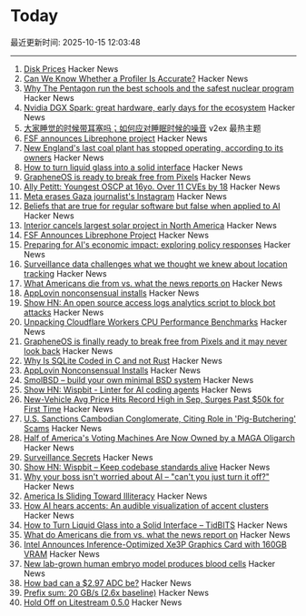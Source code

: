 # Today

最近更新时间: 2025-10-15 12:03:48

--- 
1. [Disk Prices](https://diskprices.com/?locale=us) Hacker News
2. [Can We Know Whether a Profiler Is Accurate?](https://stefan-marr.de/2025/10/can-we-know-whether-a-profiler-is-accurate/) Hacker News
3. [Why The Pentagon run the best schools and the safest nuclear program](https://www.governance.fyi/p/the-pentagons-best-schools-and-safest) Hacker News
4. [Nvidia DGX Spark: great hardware, early days for the ecosystem](https://simonwillison.net/2025/Oct/14/nvidia-dgx-spark/) Hacker News
5. [大家睡觉的时候带耳塞吗；如何应对睡眠时候的噪音](https://www.v2ex.com/t/1165271) v2ex 最热主题
6. [FSF announces Librephone project](https://www.fsf.org/news/librephone-project) Hacker News
7. [New England's last coal plant has stopped operating, according to its owners](https://www.nhpr.org/nh-news/2025-10-06/new-englands-last-coal-plant-has-stopped-operating-according-to-its-owners) Hacker News
8. [How to turn liquid glass into a solid interface](https://tidbits.com/2025/10/09/how-to-turn-liquid-glass-into-a-solid-interface/) Hacker News
9. [GrapheneOS is ready to break free from Pixels](https://www.androidauthority.com/graphene-os-major-android-oem-partnership-3606853/) Hacker News
10. [Ally Petitt: Youngest OSCP at 16yo. Over 11 CVEs by 18](https://ally-petitt.com/en/posts/2024-05-07_how-i-became-a-hacker-before-i-finished-high-school/) Hacker News
11. [Meta erases Gaza journalist's Instagram](https://twitter.com/DropSiteNews/status/1977795050206576763) Hacker News
12. [Beliefs that are true for regular software but false when applied to AI](https://boydkane.com/essays/boss) Hacker News
13. [Interior cancels largest solar project in North America](https://www.politico.com/news/2025/10/10/trump-interior-department-cancels-largest-solar-project-in-north-america-00602071) Hacker News
14. [FSF Announces Librephone Project](https://www.fsf.org/news/librephone-project) Hacker News
15. [Preparing for AI's economic impact: exploring policy responses](https://www.anthropic.com/research/economic-policy-responses) Hacker News
16. [Surveillance data challenges what we thought we knew about location tracking](https://www.lighthousereports.com/investigation/surveillance-secrets/) Hacker News
17. [What Americans die from vs. what the news reports on](https://ourworldindata.org/does-the-news-reflect-what-we-die-from) Hacker News
18. [AppLovin nonconsensual installs](https://www.benedelman.org/applovin-nonconsensual-installs/) Hacker News
19. [Show HN: An open source access logs analytics script to block bot attacks](https://github.com/tempesta-tech/webshield) Hacker News
20. [Unpacking Cloudflare Workers CPU Performance Benchmarks](https://blog.cloudflare.com/unpacking-cloudflare-workers-cpu-performance-benchmarks/) Hacker News
21. [GrapheneOS is finally ready to break free from Pixels and it may never look back](https://www.androidauthority.com/graphene-os-major-android-oem-partnership-3606853/) Hacker News
22. [Why Is SQLite Coded in C and not Rust](https://www.sqlite.org/whyc.html) Hacker News
23. [AppLovin Nonconsensual Installs](https://www.benedelman.org/applovin-nonconsensual-installs/) Hacker News
24. [SmolBSD – build your own minimal BSD system](https://smolbsd.org) Hacker News
25. [Show HN: Wispbit - Linter for AI coding agents](https://wispbit.com) Hacker News
26. [New-Vehicle Avg Price Hits Record High in Sep, Surges Past $50k for First Time](https://www.coxautoinc.com/insights-hub/sept-2025-atp-report/) Hacker News
27. [U.S. Sanctions Cambodian Conglomerate, Citing Role in 'Pig-Butchering' Scams](https://www.wsj.com/business/u-s-sanctions-cambodian-conglomerate-citing-role-in-pig-butchering-scams-0cf2e0ff) Hacker News
28. [Half of America's Voting Machines Are Now Owned by a MAGA Oligarch](https://dissentinbloom.substack.com/p/half-of-americas-voting-machines) Hacker News
29. [Surveillance Secrets](https://www.lighthousereports.com/investigation/surveillance-secrets/) Hacker News
30. [Show HN: Wispbit – Keep codebase standards alive](https://wispbit.com) Hacker News
31. [Why your boss isn't worried about AI – "can't you just turn it off?"](https://boydkane.com/essays/boss) Hacker News
32. [America Is Sliding Toward Illiteracy](https://www.theatlantic.com/ideas/archive/2025/10/education-decline-low-expectations/684526/) Hacker News
33. [How AI hears accents: An audible visualization of accent clusters](https://accent-explorer.boldvoice.com/) Hacker News
34. [How to Turn Liquid Glass into a Solid Interface – TidBITS](https://tidbits.com/2025/10/09/how-to-turn-liquid-glass-into-a-solid-interface/) Hacker News
35. [What do Americans die from vs. what the news report on](https://ourworldindata.org/does-the-news-reflect-what-we-die-from) Hacker News
36. [Intel Announces Inference-Optimized Xe3P Graphics Card with 160GB VRAM](https://www.phoronix.com/review/intel-crescent-island) Hacker News
37. [New lab-grown human embryo model produces blood cells](https://www.cam.ac.uk/research/news/new-lab-grown-human-embryo-model-produces-blood-cells) Hacker News
38. [How bad can a $2.97 ADC be?](https://excamera.substack.com/p/how-bad-can-a-297-adc-be) Hacker News
39. [Prefix sum: 20 GB/s (2.6x baseline)](https://github.com/ashtonsix/perf-portfolio/tree/main/delta) Hacker News
40. [Hold Off on Litestream 0.5.0](https://mtlynch.io/notes/hold-off-on-litestream-0.5.0/) Hacker News
